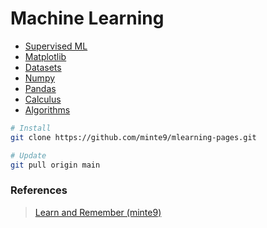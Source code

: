 # Machine Learning

- [Supervised ML](./main/supervised-ml/) 
- [Matplotlib](./main/matplotlib/)
- [Datasets](./main/datasets/)
- [Numpy](./main/numpy/)
- [Pandas](./main/pandas/)
- [Calculus](./main/calculus/)
- [Algorithms](./main/algorithms/)

~~~sh
# Install
git clone https://github.com/minte9/mlearning-pages.git

# Update
git pull origin main
~~~

### References
> [Learn and Remember (minte9)](https://www.minte9.com)